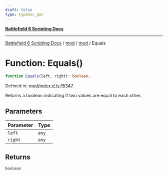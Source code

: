 ```yaml
---
draft: false
type: typedoc_gen
---
```


[**Battlefield 6 Scripting Docs**](../../../_index.md)

***

[Battlefield 6 Scripting Docs](../../../_index.md) / [mod](../../_index.md) / [mod](../_index.md) / Equals

# Function: Equals()

```ts
function Equals(left, right): boolean;
```

Defined in: [mod/index.d.ts:15347](https://github.com/battlefield-portal-community/portal-docs/blob/ff09b2690670f74de7e97198022e5a97ff1161ff/generators/santiago/mod/index.d.ts#L15347)

Returns a boolean indicating if two values are equal to each other.

## Parameters

| Parameter | Type |
| ------ | ------ |
| `left` | `any` |
| `right` | `any` |

## Returns

`boolean`
